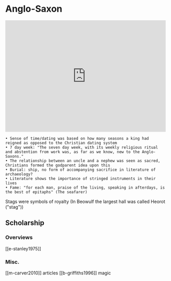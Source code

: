 # Anglo-Saxon

<iframe width="100%" height="350" frameborder="0" allow="accelerometer; autoplay; clipboard-write; encrypted-media; gyroscope; picture-in-picture" allowfullscreen src="https://en.wikipedia.org/wiki/Anglo-Saxon-paganism"></iframe>



	• Sense of time/dating was based on how many seasons a king had reigned as opposed to the Christian dating system
	• 7 day week: "The seven day week, with its weekly religious ritual and abstention from work was, as far as we know, new to the Anglo-Saxons."
	• The relationship between an uncle and a nephew was seen as sacred, Christians formed the godparent idea upon this
	• Burial: ship, no form of accompanying sacrifice in literature of archaeology?
	• Literature shows the importance of stringed instruments in their lives
	• Fame: "for each man, praise of the living, speaking in afterdays, is the best of epitaphs" (The seafarer)
Stags were symbols of royalty (In Beowulf the largest hall was called Heorot ("stag"))

## Scholarship
### Overviews
[[e-stanley1975]]
### Misc.
[[m-carver2010]] articles
[[b-griffiths1996]] magic